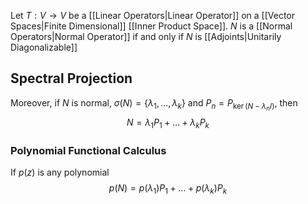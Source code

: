 Let $T:V\to V$ be a [[Linear Operators|Linear Operator]] on a [[Vector Spaces|Finite Dimensional]] [[Inner Product Space]].
$N$ is a [[Normal Operators|Normal Operator]] if and only if $N$ is [[Adjoints|Unitarily Diagonalizable]]
## Spectral Projection
Moreover, if $N$ is normal, $\sigma(N)=\{ \lambda_{1},\dots,\lambda_k \}$ and $P_n=P_{\ker(N-\lambda_n I)}$, then  
$$N=\lambda_{1}P_{1}+\dots+\lambda_kP_k$$
### Polynomial Functional Calculus
If $p(z)$ is any polynomial
$$ p(N)=p(\lambda_{1})P_{1}+\dots+p(\lambda_k)P_k $$